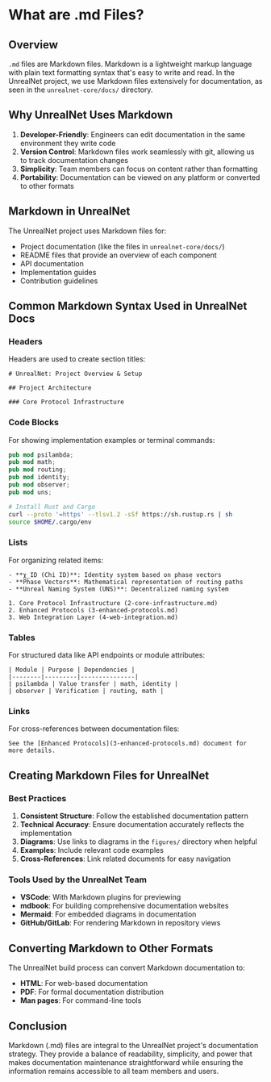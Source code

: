 # What are .md Files?

## Overview
`.md` files are Markdown files. Markdown is a lightweight markup language with plain text formatting syntax that's easy to write and read. In the UnrealNet project, we use Markdown files extensively for documentation, as seen in the `unrealnet-core/docs/` directory.

## Why UnrealNet Uses Markdown

1. **Developer-Friendly**: Engineers can edit documentation in the same environment they write code
2. **Version Control**: Markdown files work seamlessly with git, allowing us to track documentation changes
3. **Simplicity**: Team members can focus on content rather than formatting
4. **Portability**: Documentation can be viewed on any platform or converted to other formats

## Markdown in UnrealNet

The UnrealNet project uses Markdown files for:

- Project documentation (like the files in `unrealnet-core/docs/`)
- README files that provide an overview of each component
- API documentation
- Implementation guides
- Contribution guidelines

## Common Markdown Syntax Used in UnrealNet Docs

### Headers

Headers are used to create section titles:

```
# UnrealNet: Project Overview & Setup

## Project Architecture

### Core Protocol Infrastructure
```

### Code Blocks

For showing implementation examples or terminal commands:

```rust
pub mod psilambda;
pub mod math;
pub mod routing;
pub mod identity;
pub mod observer;
pub mod uns;
```

```bash
# Install Rust and Cargo
curl --proto '=https' --tlsv1.2 -sSf https://sh.rustup.rs | sh
source $HOME/.cargo/env
```

### Lists

For organizing related items:

```
- **χ_ID (Chi ID)**: Identity system based on phase vectors
- **Phase Vectors**: Mathematical representation of routing paths
- **Unreal Naming System (UNS)**: Decentralized naming system

1. Core Protocol Infrastructure (2-core-infrastructure.md)
2. Enhanced Protocols (3-enhanced-protocols.md)
3. Web Integration Layer (4-web-integration.md)
```

### Tables

For structured data like API endpoints or module attributes:

```
| Module | Purpose | Dependencies |
|--------|---------|---------------|
| psilambda | Value transfer | math, identity |
| observer | Verification | routing, math |
```

### Links

For cross-references between documentation files:

```
See the [Enhanced Protocols](3-enhanced-protocols.md) document for more details.
```

## Creating Markdown Files for UnrealNet

### Best Practices

1. **Consistent Structure**: Follow the established documentation pattern
2. **Technical Accuracy**: Ensure documentation accurately reflects the implementation
3. **Diagrams**: Use links to diagrams in the `figures/` directory when helpful
4. **Examples**: Include relevant code examples
5. **Cross-References**: Link related documents for easy navigation

### Tools Used by the UnrealNet Team

- **VSCode**: With Markdown plugins for previewing
- **mdbook**: For building comprehensive documentation websites
- **Mermaid**: For embedded diagrams in documentation
- **GitHub/GitLab**: For rendering Markdown in repository views

## Converting Markdown to Other Formats

The UnrealNet build process can convert Markdown documentation to:

- **HTML**: For web-based documentation
- **PDF**: For formal documentation distribution
- **Man pages**: For command-line tools

## Conclusion

Markdown (.md) files are integral to the UnrealNet project's documentation strategy. They provide a balance of readability, simplicity, and power that makes documentation maintenance straightforward while ensuring the information remains accessible to all team members and users.
